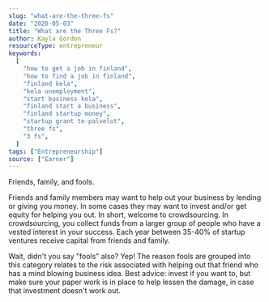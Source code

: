 ```yaml
---
slug: "what-are-the-three-fs"
date: "2020-05-03"
title: "What are the Three Fs?"
author: Kayla Gordon
resourceType: entrepreneur
keywords:
  [
    "how to get a job in finland",
    "how to find a job in finland",
    "finland kela",
    "kela unemployment",
    "start business kela",
    "finland start a business",
    "finland startup money",
    "startup grant te-palvelut",
    "three fs",
    "3 fs",
  ]
tags: ["Entrepreneurship"]
source: ["Earner"]
---
```


Friends, family, and fools.

Friends and family members may want to help out your business by lending or giving you money. In some cases they may want to invest and/or get equity for helping you out. In short, welcome to crowdsourcing. In crowdsourcing, you collect funds from a larger group of people who have a vested interest in your success. Each year between 35-40% of startup ventures receive capital from friends and family.

Wait, didn't you say "fools" also? Yep! The reason fools are grouped into this category relates to the risk associated with helping out that friend who has a mind blowing business idea. Best advice: invest if you want to, but make sure your paper work is in place to help lessen the damage, in case that investment doesn't work out.
